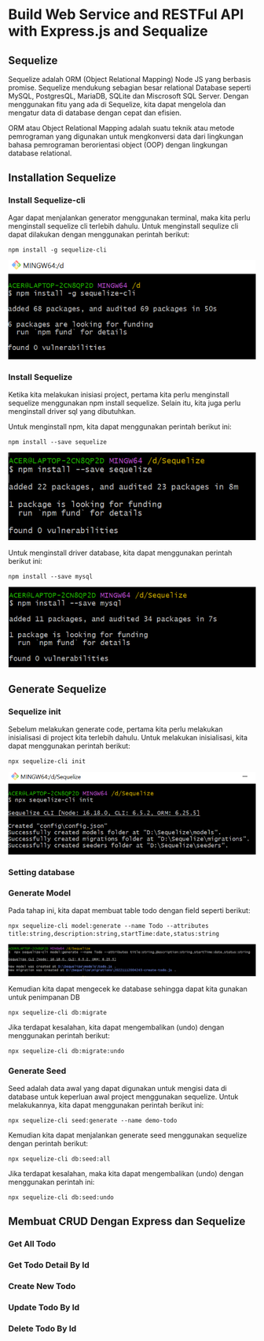 # Build Web Service and RESTFul API with Express.js and Sequalize

## Sequelize

Sequelize adalah ORM (Object Relational Mapping) Node JS yang berbasis promise. Sequelize mendukung sebagian besar relational Database seperti MySQL, PostgresQL, MariaDB, SQLite dan Miscrosoft SQL Server. Dengan menggunakan fitu yang ada di Sequelize, kita dapat mengelola dan mengatur data di database dengan cepat dan efisien.

ORM atau Object Relational Mapping adalah suatu teknik atau metode pemrograman yang digunakan untuk mengkonversi data dari lingkungan bahasa pemrograman berorientasi object (OOP) dengan lingkungan database relational.

## Installation Sequelize

### Install Sequelize-cli

Agar dapat menjalankan generator menggunakan terminal, maka kita perlu menginstall sequelize cli terlebih dahulu. Untuk menginstall sequlize cli dapat dilakukan dengan menggunakan perintah berikut:

```
npm install -g sequelize-cli
```

![sequlize-cli](https://github.com/fiir09/Writing-and-Presentation-Test/blob/main/Module%2017%20-%20Sequelize/sequelize-cli.png)

### Install Sequelize

Ketika kita melakukan inisiasi project, pertama kita perlu menginstall sequelize menggunakan npm install sequelize. Selain itu, kita juga perlu menginstall driver sql yang dibutuhkan. 

Untuk menginstall npm, kita dapat menggunakan perintah berikut ini:

```
npm install --save sequelize
```

![sequelize](https://github.com/fiir09/Writing-and-Presentation-Test/blob/main/Module%2017%20-%20Sequelize/sequelize.png)

Untuk menginstall driver database, kita dapat menggunakan perintah berikut ini:

```
npm install --save mysql
```

![sequelize mysql](https://github.com/fiir09/Writing-and-Presentation-Test/blob/main/Module%2017%20-%20Sequelize/sequelize%20mysql.png)


## Generate Sequelize

### Sequelize init

Sebelum melakukan generate code, pertama kita perlu melakukan inisialisasi di project kita terlebih dahulu. Untuk melakukan inisialisasi, kita dapat menggunakan perintah berikut:

```
npx sequelize-cli init
```

![sequelize init](https://github.com/fiir09/Writing-and-Presentation-Test/blob/main/Module%2017%20-%20Sequelize/sequelize%20init.png)

### Setting database

### Generate Model

Pada tahap ini, kita dapat membuat table todo dengan field seperti berikut:

```
npx sequelize-cli model:generate --name Todo --attributes title:string,description:string,startTime:date,status:string 
```

![generate model1](https://github.com/fiir09/Writing-and-Presentation-Test/blob/main/Module%2017%20-%20Sequelize/generate%20model1.png)

Kemudian kita dapat mengecek ke database sehingga dapat kita gunakan untuk penimpanan DB

```
npx sequelize-cli db:migrate
```

Jika terdapat kesalahan, kita dapat mengembalikan (undo) dengan menggunakan perintah berikut:

```
npx sequelize-cli db:migrate:undo
```

### Generate Seed

Seed adalah data awal yang dapat digunakan untuk mengisi data di database untuk keperluan awal project menggunakan sequelize. Untuk melakukannya, kita dapat menggunakan perintah berikut ini:

```
npx sequelize-cli seed:generate --name demo-todo
```

Kemudian kita dapat menjalankan generate seed menggunakan sequelize dengan perintah berikut:

```
npx sequelize-cli db:seed:all
```

Jika terdapat kesalahan, maka kita dapat mengembalikan (undo) dengan menggunakan perintah ini:

```
npx sequelize-cli db:seed:undo
```

## Membuat CRUD Dengan Express dan Sequelize

### Get All Todo

### Get Todo Detail By Id

### Create New Todo

### Update Todo By Id

### Delete Todo By Id



